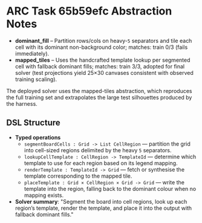 # ARC Task 65b59efc Abstraction Notes

- **dominant_fill** – Partition rows/cols on heavy-`5` separators and tile each cell with its dominant non-background color; matches: train 0/3 (fails immediately).
- **mapped_tiles** – Uses the handcrafted template lookup per segmented cell with fallback dominant fills; matches: train 3/3, adopted for final solver (test projections yield 25×30 canvases consistent with observed training scaling).

The deployed solver uses the mapped-tiles abstraction, which reproduces the full training set and extrapolates the large test silhouettes produced by the harness.

## DSL Structure
- **Typed operations**
  - `segmentBoardCells : Grid -> List CellRegion` — partition the grid into cell-sized regions delimited by the heavy `5` separators.
  - `lookupCellTemplate : CellRegion -> TemplateId` — determine which template to use for each region based on its legend mapping.
  - `renderTemplate : TemplateId -> Grid` — fetch or synthesise the template corresponding to the mapped tile.
  - `placeTemplate : Grid × CellRegion × Grid -> Grid` — write the template into the region, falling back to the dominant colour when no mapping exists.
- **Solver summary**: "Segment the board into cell regions, look up each region’s template, render the template, and place it into the output with fallback dominant fills."
